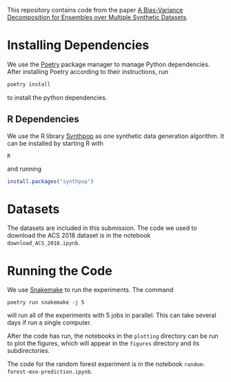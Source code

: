 This repository contains code from the paper [A Bias-Variance Decomposition for Ensembles over Multiple Synthetic Datasets](https://arxiv.org/abs/2402.03985).

# Installing Dependencies

We use the [Poetry](https://python-poetry.org/) package manager to manage Python 
dependencies. After installing Poetry according to their instructions, run 
```bash
poetry install
```
to install the python dependencies.

## R Dependencies

We use the R library [Synthpop](https://synthpop.org.uk/) as one synthetic 
data generation algorithm. It can be installed by starting R with 
```
R
```
and running 
```R
install.packages("synthpop")
```

# Datasets
The datasets are included in this submission. The code we used to download the 
ACS 2018 dataset is in the notebook `download_ACS_2018.ipynb`.

# Running the Code

We use [Snakemake](https://snakemake.github.io/) to run the experiments.
The command 
```
poetry run snakemake -j 5
```
will run all of the experiments with 5 jobs in parallel. This can take several 
days if run a single computer.

After the code has run, the notebooks in the `plotting` directory can be run to plot the figures, which will 
appear in the `figures` directory and its subdirectories. 

The code for the random forest experiment is in the notebook
`random-forest-mse-prediction.ipynb`.